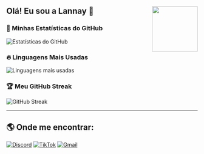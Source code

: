 ## Olá! Eu sou a Lannay 👋 <img src="https://cdn.discordapp.com/attachments/1044104944296394794/1336010885071634583/51fc89000be3c6add111c4ad093e8dde.gif?ex=67a24098&is=67a0ef18&hm=612a5bb22b56bb7d24832d473ecfb38a1474ee7a011304c06ad5a92c3d56b593&" width="120" align="right"/> 

### 🚀 Minhas Estatísticas do GitHub  
![Estatísticas do GitHub](https://github-readme-stats.vercel.app/api?username=lannayofc&show_icons=true&theme=radical)  

### 🔥 Linguagens Mais Usadas  
![Linguagens mais usadas](https://github-readme-stats.vercel.app/api/top-langs/?username=lannayofc&layout=compact&theme=radical)  

### 🏆 Meu GitHub Streak  
![GitHub Streak](https://streak-stats.demolab.com/?user=lannayofc&theme=radical)  

--- 

## 🌎 Onde me encontrar: 

[![Discord](https://img.shields.io/badge/Discord-5865F2?style=for-the-badge&logo=discord&logoColor=white)](https://discordapp.com/users/lanninha.)
[![TikTok](https://img.shields.io/badge/TikTok-000000?style=for-the-badge&logo=tiktok&logoColor=white)](https://www.tiktok.com/@butyrflower?_t=ZM-8tbwlqBJeT7&_r=1)
[![Gmail](https://img.shields.io/badge/Gmail-D14836?style=for-the-badge&logo=gmail&logoColor=white)](mailto:helooberenguer@gmail.com)
